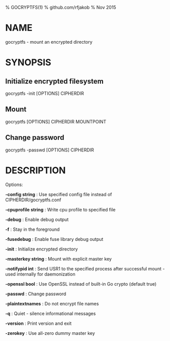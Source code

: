 % GOCRYPTFS(1)
% github.com/rfjakob
% Nov 2015

NAME
====

gocryptfs - mount an encrypted directory

SYNOPSIS
========

Initialize encrypted filesystem
-------------------------------

gocryptfs -init [OPTIONS] CIPHERDIR

Mount
-----

gocryptfs [OPTIONS] CIPHERDIR MOUNTPOINT

Change password
---------------

gocryptfs -passwd [OPTIONS] CIPHERDIR

DESCRIPTION
===========

Options:

**-config string**
:	Use specified config file instead of CIPHERDIR/gocryptfs.conf

**-cpuprofile string**
:	Write cpu profile to specified file

**-debug**
:	Enable debug output

**-f**
:	Stay in the foreground

**-fusedebug**
:	Enable fuse library debug output

**-init**
:	Initialize encrypted directory

**-masterkey string**
:	Mount with explicit master key

**-notifypid int**
:	Send USR1 to the specified process after successful mount - used internally for daemonization

**-openssl bool**
:	Use OpenSSL instead of built-in Go crypto (default true)

**-passwd**
:	Change password

**-plaintextnames**
:	Do not encrypt file names

**-q**
:	Quiet - silence informational messages

**-version**
:	Print version and exit

**-zerokey**
:	Use all-zero dummy master key

